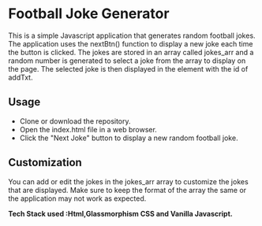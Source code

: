 # Football Joke Generator
This is a simple Javascript application that generates random football jokes. The application uses the nextBtn() function to display a new joke each time the button is clicked. The jokes are stored in an array called jokes_arr and a random number is generated to select a joke from the array to display on the page. The selected joke is then displayed in the element with the id of addTxt.

## Usage
* Clone or download the repository.
* Open the index.html file in a web browser.
* Click the "Next Joke" button to display a new random football joke.

## Customization
You can add or edit the jokes in the jokes_arr array to customize the jokes that are displayed. Make sure to keep the format of the array the same or the application may not work as expected.


**Tech Stack used :Html,Glassmorphism CSS and  Vanilla Javascript.**

